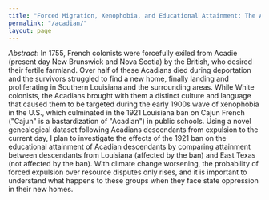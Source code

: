 ```yaml
---
title: "Forced Migration, Xenophobia, and Educational Attainment: The Acadian Diaspora and the 1921 Louisiana Ban on Cajun French in Public Schools"
permalink: "/acadian/"
layout: page
---
```

_Abstract_: In 1755, French colonists were forcefully exiled from Acadie (present day New Brunswick and Nova Scotia) by the British, who desired their fertile farmland. Over half of these Acadians died during deportation and the survivors struggled to find a new home, finally landing and proliferating in Southern Louisiana and the surrounding areas. While White colonists, the Acadians brought with them a distinct culture and language that caused them to be targeted during the early 1900s wave of xenophobia in the U.S., which culminated in the 1921 Louisiana ban on Cajun French ("Cajun" is a bastardization of "Acadian") in public schools. Using a novel genealogical dataset following Acadians descendants from expulsion to the current day, I plan to investigate the effects of the 1921 ban on the educational attainment of Acadian descendants by comparing attainment between descendants from Louisiana (affected by the ban) and East Texas (not affected by the ban). With climate change worsening, the probability of forced expulsion over resource disputes only rises, and it is important to understand what happens to these groups when they face state oppression in their new homes.
